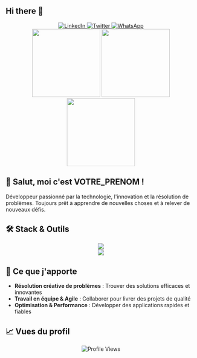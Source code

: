 ## Hi there 👋
<div align="center">
  <a href="https://www.linkedin.com/in/arthur-katumba-7a916b317/">
    <img src="https://img.shields.io/badge/LinkedIn-0077B5?style=for-the-badge&logo=linkedin&logoColor=white" alt="LinkedIn"/>
  </a>
  <a href="https://x.com/votre-twitter">
    <img src="https://img.shields.io/badge/Twitter-1DA1F2?style=for-the-badge&logo=twitter&logoColor=white" alt="Twitter"/>
  </a>
  <a href="https://wa.me/+243972049788?text=Hello">
    <img src="https://img.shields.io/badge/WhatsApp-25D366?style=for-the-badge&logo=whatsapp&logoColor=white" alt="WhatsApp"/>
  </a>
</div>

<div align="center">
  <img height="180em" src="https://github-readme-stats.vercel.app/api?username=Alphonse243&show_icons=true&theme=transparent&hide_border=true&include_all_commits=true&count_private=true" />
  <img height="180em" src="https://github-readme-streak-stats.herokuapp.com/?user=Alphonse243&theme=transparent&hide_border=true" />
  <img height="180em" src="https://github-readme-stats.vercel.app/api/top-langs/?username=Alphonse243&layout=compact&theme=transparent&hide_border=true" />
</div>

## 👋 Salut, moi c'est VOTRE_PRENOM !

Développeur passionné par la technologie, l'innovation et la résolution de problèmes. Toujours prêt à apprendre de nouvelles choses et à relever de nouveaux défis.

## 🛠️ Stack & Outils

<div align="center">
  <img src="https://skillicons.dev/icons?i=typescript,react,nodejs,mysql,mongodb,laravel,tailwind" />
</div>
<div align="center">
  <img src="https://skillicons.dev/icons?i=vscode,docker,git,postman,figma" />
</div>

## 🌟 Ce que j'apporte

- **Résolution créative de problèmes** : Trouver des solutions efficaces et innovantes
- **Travail en équipe & Agile** : Collaborer pour livrer des projets de qualité
- **Optimisation & Performance** : Développer des applications rapides et fiables

## 📈 Vues du profil

<div align="center">
  <img src="https://pbs.twimg.com/profile_images/1777377562114629632/x8Sn-Jt6_400x400.jpg" alt="Profile Views" />
</div>


<!--
**Alphonse243/Alphonse243** is a ✨ _special_ ✨ repository because its `README.md` (this file) appears on your GitHub profile.

Here are some ideas to get you started:

- 🔭 I’m currently working on ...
- 🌱 I’m currently learning ...
- 👯 I’m looking to collaborate on ...
- 🤔 I’m looking for help with ...
- 💬 Ask me about ...
- 📫 How to reach me: ...
- 😄 Pronouns: ...
- ⚡ Fun fact: ...
-->
